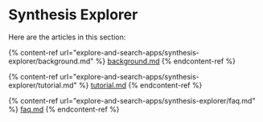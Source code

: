 # Synthesis Explorer

Here are the articles in this section:

{% content-ref url="explore-and-search-apps/synthesis-explorer/background.md" %}
[background.md](explore-and-search-apps/synthesis-explorer/background.md)
{% endcontent-ref %}

{% content-ref url="explore-and-search-apps/synthesis-explorer/tutorial.md" %}
[tutorial.md](explore-and-search-apps/synthesis-explorer/tutorial.md)
{% endcontent-ref %}

{% content-ref url="explore-and-search-apps/synthesis-explorer/faq.md" %}
[faq.md](explore-and-search-apps/synthesis-explorer/faq.md)
{% endcontent-ref %}
